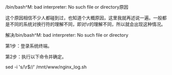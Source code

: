 <p>
	/bin/bash^M: bad interpreter: No such file or directory原因
</p>
<p>
	这个原因相信不少人都碰到过，也知道个大概原因，这里我就再述说一遍。一般都是不同的系统对换行符的理解不同，即对\r的理解不同，所以就会出现这种情况。
</p>
<p>
	解决/bin/bash^M: bad interpreter: No such file or directory
</p>
<p>
	第1步：登录系统终端。
</p>
<p>
	第2步：执行以下命令并确定。
</p>
<p>
	sed -i 's/\r$//' /mnt/www/nginx_log.sh
</p>